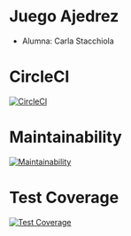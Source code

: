 # Juego Ajedrez

- Alumna: Carla Stacchiola

# CircleCI
[![CircleCI](https://dl.circleci.com/status-badge/img/gh/um-computacion-tm/ajedrez-2024-carlastacchiola/tree/main.svg?style=svg)](https://dl.circleci.com/status-badge/redirect/gh/um-computacion-tm/ajedrez-2024-carlastacchiola/tree/main)

# Maintainability
[![Maintainability](https://api.codeclimate.com/v1/badges/2389b122f4db2210f96a/maintainability)](https://codeclimate.com/github/um-computacion-tm/ajedrez-2024-carlastacchiola/maintainability)

# Test Coverage
[![Test Coverage](https://api.codeclimate.com/v1/badges/2389b122f4db2210f96a/test_coverage)](https://codeclimate.com/github/um-computacion-tm/ajedrez-2024-carlastacchiola/test_coverage)